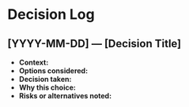 # Decision Log

## [YYYY-MM-DD] — [Decision Title]

- **Context:**  
- **Options considered:**  
- **Decision taken:**  
- **Why this choice:**  
- **Risks or alternatives noted:**  
